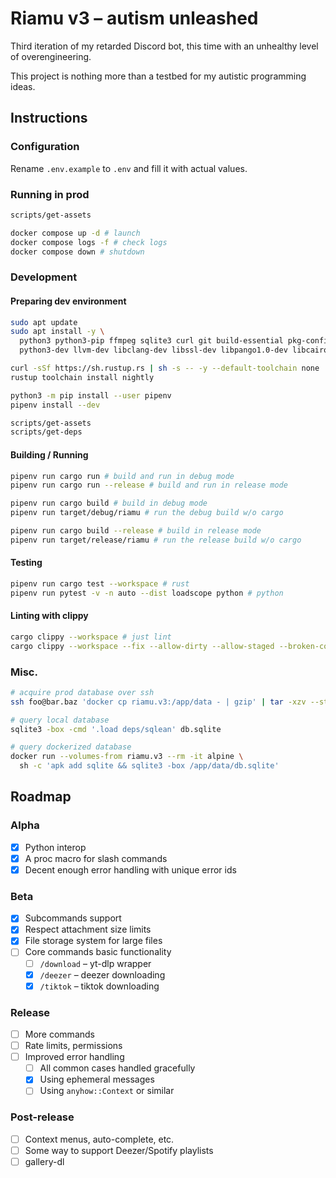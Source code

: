 # Riamu v3 – autism unleashed

Third iteration of my retarded Discord bot, this time with an unhealthy level of overengineering.

This project is nothing more than a testbed for my autistic programming ideas.

## Instructions

### Configuration

Rename `.env.example` to `.env` and fill it with actual values.

### Running in prod

```sh
scripts/get-assets

docker compose up -d # launch
docker compose logs -f # check logs
docker compose down # shutdown
```

### Development

#### Preparing dev environment

```sh
sudo apt update
sudo apt install -y \
  python3 python3-pip ffmpeg sqlite3 curl git build-essential pkg-config clang \
  python3-dev llvm-dev libclang-dev libssl-dev libpango1.0-dev libcairo2-dev librsvg2-dev

curl -sSf https://sh.rustup.rs | sh -s -- -y --default-toolchain none
rustup toolchain install nightly

python3 -m pip install --user pipenv
pipenv install --dev

scripts/get-assets
scripts/get-deps
```

#### Building / Running

```sh
pipenv run cargo run # build and run in debug mode
pipenv run cargo run --release # build and run in release mode

pipenv run cargo build # build in debug mode
pipenv run target/debug/riamu # run the debug build w/o cargo

pipenv run cargo build --release # build in release mode
pipenv run target/release/riamu # run the release build w/o cargo
```

#### Testing

```sh
pipenv run cargo test --workspace # rust
pipenv run pytest -v -n auto --dist loadscope python # python
```

#### Linting with clippy

```sh
cargo clippy --workspace # just lint
cargo clippy --workspace --fix --allow-dirty --allow-staged --broken-code # lint & fix
```

### Misc.

```sh
# acquire prod database over ssh
ssh foo@bar.baz 'docker cp riamu.v3:/app/data - | gzip' | tar -xzv --strip-components=1

# query local database
sqlite3 -box -cmd '.load deps/sqlean' db.sqlite

# query dockerized database
docker run --volumes-from riamu.v3 --rm -it alpine \
  sh -c 'apk add sqlite && sqlite3 -box /app/data/db.sqlite'
```

## Roadmap

### Alpha
- [x] Python interop
- [x] A proc macro for slash commands
- [x] Decent enough error handling with unique error ids

### Beta
- [x] Subcommands support
- [x] Respect attachment size limits
- [x] File storage system for large files
- [ ] Core commands basic functionality
  - [ ] `/download` – yt-dlp wrapper
  - [x] `/deezer` – deezer downloading
  - [x] `/tiktok` – tiktok downloading

### Release
- [ ] More commands
- [ ] Rate limits, permissions
- [ ] Improved error handling
  - [ ] All common cases handled gracefully
  - [x] Using ephemeral messages
  - [ ] Using `anyhow::Context` or similar

### Post-release
- [ ] Context menus, auto-complete, etc.
- [ ] Some way to support Deezer/Spotify playlists
- [ ] gallery-dl
